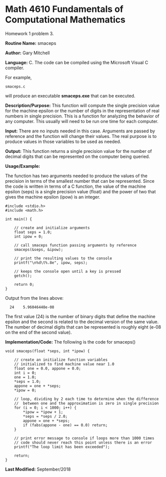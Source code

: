 # Math 4610 Fundamentals of Computational Mathematics
Homework 1 problem 3.

**Routine Name:**           smaceps

**Author:** Gary Mitchell

**Language:** C. The code can be compiled using the Microsoft Visual C compiler.

For example,

    smaceps.c

will produce an executable **smaceps.exe** that can be executed.

**Description/Purpose:** This function will compute the single precision value for the machine epsilon or the number of digits
in the representation of real numbers in single precision. This is a function for analyzing the behavior of any computer. This
usually will need to be run one time for each computer.

**Input:** There are no inputs needed in this case. Arguments are passed by reference and the function will change their values.
The real purpose is to produce values in those variables to be used as needed.

**Output:** This function returns a single precision value for the number of decimal digits that can be represented on the
computer being queried.

**Usage/Example:**

The function has two arguments needed to produce the values of the precision in terms of the smallest number that can be
represented. Since the code is written in terms of a C function, the value of the machine epsilon (seps) is a single
precision value (float) and the power of two that gives the machine epsilon (ipow) is an integer. 

    #include <stdio.h>
    #include <math.h>
    
    int main() {
    
        // create and initialize arguments
        float seps = 1.0;
        int ipow = 0;
        
        // call smaceps function passing arguments by reference
        smaceps(&seps, &ipow);
        
        // print the resulting values to the console
        printf("\n%d\t%.8e", ipow, seps);
        
        // keeps the console open until a key is pressed
        getch();

        return 0;
    }

Output from the lines above:

      24    5.96046448e-08

The first value (24) is the number of binary digits that define the machine epsilon and the second is related to the
decimal version of the same value. The number of decimal digits that can be represented is roughly eight (e-08 on the
end of the second value).

**Implementation/Code:** The following is the code for smaceps()

    void smaceps(float *seps, int *ipow) {
    
        // create an initialize function variables
        // initialized to find machine value near 1.0
        float one = 0.0, appone = 0.0;
        int i = 0;
        one = 1.0;
        *seps = 1.0;
        appone = one + *seps;
        *ipow = 0;

        // loop, dividing by 2 each time to determine when the difference
        //  between one and the approximation is zero in single precision
        for (i = 0; i < 1000; i++) {
            *ipow = *ipow + 1;
            *seps = *seps / 2.0;
            appone = one + *seps;
            if (fabs(appone - one) == 0.0) return;
        }

        // print error message to console if loops more than 1000 times
        // code should never reach this point unless there is an error
        printf("The loop limit has been exceeded");

        return;
    }

**Last Modified:** September/2018
